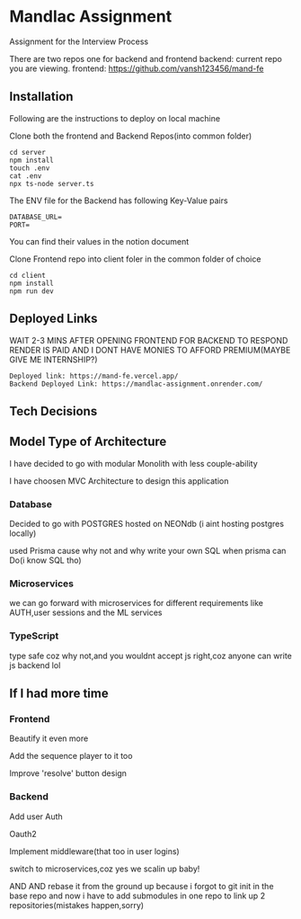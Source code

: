 
# Mandlac Assignment
Assignment for the Interview Process

There are two repos one for backend and frontend
backend: current repo you are viewing.
frontend: https://github.com/vansh123456/mand-fe



## Installation

Following are the instructions to deploy on local machine

Clone both the frontend and Backend Repos(into common folder)

```
cd server
npm install
touch .env
cat .env 
npx ts-node server.ts
```
The ENV file for the Backend has following Key-Value pairs
```
DATABASE_URL=
PORT=
```

You can find their values in the notion document

Clone Frontend repo into client foler in the common folder of choice

```
cd client
npm install
npm run dev
```




 
    
## Deployed Links

WAIT 2-3 MINS AFTER OPENING FRONTEND FOR BACKEND TO RESPOND
RENDER IS PAID AND I DONT HAVE MONIES TO AFFORD PREMIUM(MAYBE GIVE ME INTERNSHIP?)

```
Deployed link: https://mand-fe.vercel.app/
Backend Deployed Link: https://mandlac-assignment.onrender.com/
```


## Tech Decisions

## Model Type of Architecture
I have decided to go with modular Monolith with less couple-ability 

I have choosen MVC Architecture to design this application

### Database 
Decided to go with POSTGRES hosted on NEONdb (i aint hosting postgres locally)

used Prisma cause why not and why write your own SQL when prisma can Do(i know SQL tho)

### Microservices

we can go forward with microservices for different requirements like AUTH,user sessions and the ML services

### TypeScript

type safe coz why not,and you wouldnt accept js right,coz anyone can write js backend lol


## If I had more time

### Frontend

Beautify it even more

Add the sequence player to it too

Improve 'resolve' button design

### Backend

Add user Auth

Oauth2

Implement middleware(that too in user logins)

switch to microservices,coz yes we scalin up baby!

AND AND rebase it from the ground up because i forgot to git init in the base repo and now i have to add submodules in one repo to link up 2 repositories(mistakes happen,sorry)
